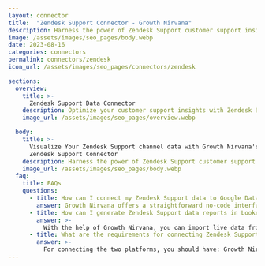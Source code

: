 ```yaml
---
layout: connector
title:  "Zendesk Support Connector - Growth Nirvana"
description: Harness the power of Zendesk Support customer support insights integrated into Looker Studio for strategic support management decisions.
image: /assets/images/seo_pages/body.webp
date: 2023-08-16
categories: connectors
permalink: connectors/zendesk
icon_url: /assets/images/seo_pages/connectors/zendesk

sections:
  overview:
    title: >-
      Zendesk Support Data Connector
    description: Optimize your customer support insights with Zendesk Support integration. Seamlessly merge customer support data from Zendesk Support with Looker Studio's analytical capabilities, unlocking insights that drive support strategies, ticket analysis, and operational excellence.
    image_url: /assets/images/seo_pages/overview.webp

  body:
    title: >-
      Visualize Your Zendesk Support channel data with Growth Nirvana's
      Zendesk Support Connector
    description: Harness the power of Zendesk Support customer support insights integrated into Looker Studio for strategic support management decisions.
    image_url: /assets/images/seo_pages/body.webp
  faq:
    title: FAQs
    questions:
      - title: How can I connect my Zendesk Support data to Google Data Studio/Looker Studio?
        answer: Growth Nirvana offers a straightforward no-code interface to connect to Zendesk Support data sources.
      - title: How can I generate Zendesk Support data reports in Looker Studio?
        answer: >-
          With the help of Growth Nirvana, you can import live data from Zendesk Support into Looker Studio. These data can be viewed in charts, tables, and dashboards to generate branded reports that can be shared instantly.
      - title: What are the requirements for connecting Zendesk Support and Looker Studio?
        answer: >-
          For connecting the two platforms, you should have: Growth Nirvana Account and Zendesk Support Ads Account
---
```


